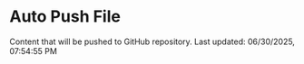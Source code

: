 # Auto Push File

Content that will be pushed to GitHub repository.
Last updated: 06/30/2025, 07:54:55 PM